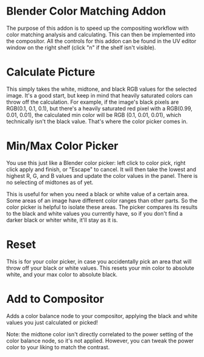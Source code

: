 # Blender Color Matching Addon

The purpose of this addon is to speed up the compositing workflow with color matching analysis and calculating.  This can then be implemented into the compositor.  All the controls for this addon can be found in the UV editor window on the right shelf (click "n" if the shelf isn't visible).

# Calculate Picture
This simply takes the white, midtone, and black RGB values for the selected image.  It's a good start, but keep in mind that heavily saturated colors can throw off the calculation.  For example, if the image's black pixels are RGB(0.1, 0.1, 0.1), but there's a heavily saturated red pixel with a RGB(0.99, 0.01, 0.01), the calculated min color will be RGB (0.1, 0.01, 0.01), which technically isn't the black value.  That's where the color picker comes in.

# Min/Max Color Picker
You use this just like a Blender color picker: left click to color pick, right click apply and finish, or "Escape" to cancel.  It will then take the lowest and highest R, G, and B values and update the color values in the panel.  There is no selecting of midtones as of yet.

This is useful for when you need a black or white value of a certain area.  Some areas of an image have different color ranges than other parts.  So the color picker is helpful to isolate these areas.  The picker compares its results to the black and white values you currently have, so if you don't find a darker black or whiter white, it'll stay as it is.

# Reset
This is for your color picker, in case you accidentally pick an area that will throw off your black or white values.  This resets your min color to absolute white, and your max color to absolute black.

# Add to Compositor
Adds a color balance node to your compositor, applying the black and white values you just calculated or picked!

Note: the midtone color isn't directly correlated to the power setting of the color balance node, so it's not applied.  However, you can tweak the power color to your liking to match the contrast.
